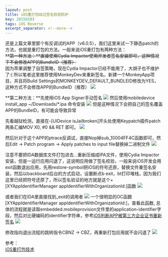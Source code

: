 ```yaml
---
layout: post
title: iOS重打包绕过签名校验防护
key: 20150103
tags: iOS Reverse
excerpt_separator: <!--more-->
---
```

还是上篇文章里那个有反调试的APP（v6.0.5），我们这里来试一下静态patch的方法，也就是重打包的方法。一般来说iOS重打包有两种方法：  
~~**第一种方法：**直接使用Cydia Impactor使用开发者签名安装即可，这种情况下不会修改APP的BundleID（推荐）~~  
因为苹果调整了自签策略，现在Cydia Impactor已经不能用了，大胡子也不维护了:( 所以笔者这里推荐使用MonkeyDev来重新签名，新建一个MonkeyApp项目，并且将Build Settings的MONKEYDEV_DEFAULT_BUNDLEID修改为YES，这种方式不会修改APP的BundleID（推荐）<!--more-->
![](https://raw.githubusercontent.com/la0s/la0s.github.io/master/screenshots/20190321.1.png)

**第二种方法：**先使用iOS App Signer手动签名
![](https://raw.githubusercontent.com/la0s/la0s.github.io/master/screenshots/20190321.2.png)
然后使用mobiledevice install_app ~/Downloads/*.ipa 命令安装
![](https://raw.githubusercontent.com/la0s/la0s.github.io/master/screenshots/20190321.3.png)
但是这种情况下会把自己的签名覆盖APP的BundleID，有可能会导致异常

先看越狱检测，直接在-[UIDevice isJailbroken]开头处使用Keypatch插件patch两条汇编MOV X0, #0 && RET 即可。
![](https://raw.githubusercontent.com/la0s/la0s.github.io/master/screenshots/20190321.8.png)

然后针对于这个APP的ptrace反调试，直接Nop掉sub_10004FF4C函数即可，然后Edit -> Patch program -> Apply patches to input file替换掉二进制文件
![](https://raw.githubusercontent.com/la0s/la0s.github.io/master/screenshots/20190321.4.png)

注意不要把IDA数据库文件打包进去...重新压缩成IPA文件，使用Cydia Impactor安装，但是一运行应用闪退了，这说明应用做了签名校验，一般来说iOS开发会用exit函数退出应用，先用restore-symbol把iOS的符号还原，替换文件重签名安装，然后以backboard后台的方式启动，设置断点b exit，bt打印堆栈，因为我们这里已经把符号还原了，所以签名验证的地方就是这个+[XYAppIdentifierManager appIdentifierWithOrganizationId:]函数
![](https://raw.githubusercontent.com/la0s/la0s.github.io/master/screenshots/20190321.9.png)

或者我们在IDA里直接找到_exit的调用者
![](https://raw.githubusercontent.com/la0s/la0s.github.io/master/screenshots/20190321.5.png)
一个很明显的OC函数[XYAppIdentifierManager appIdentifierWithOrganizationId:]，查看此函数, 总体的流程就是读取embedded.mobileprovision文件里的application-identifier字段，然后对比硬编码的identifier字符串，参考[iOS判断APP被第三方企业证书重新签名](https://www.jianshu.com/p/b1cf329e1ca8)
![](https://raw.githubusercontent.com/la0s/la0s.github.io/master/screenshots/20190321.6.png)

修改指向退出流程的跳转指令CBNZ -> CBZ，再重新打包应用就不会闪退了
![](https://raw.githubusercontent.com/la0s/la0s.github.io/master/screenshots/20190321.7.png)

参考：  
[iOS重打包技术](https://www.twblogs.net/a/5d5eb355bd9eee5327fdbdc8/)  
